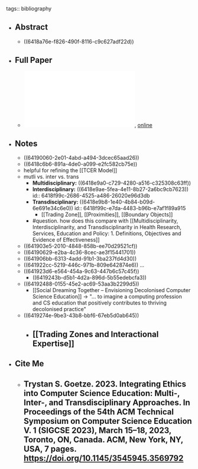 tags:: bibliography

- ## Abstract
	- ((6418a76e-f826-490f-8116-c9c627adf22d))
- ## Full Paper
	- ![local copy](../assets/ethics-in-cer-multi-inter-trans_1679337278970_0.pdf), [online](https://dl.acm.org/doi/10.1145/3545945.3569792)
- ## Notes
	- ((64190060-2e01-4abd-a494-3dcec65aad26))
	- ((6418c6b6-891a-4de0-a099-e2fc582cb75e))
	- helpful for refining the [[TCER Model]]
	- mutli vs. inter vs. trans
		- **Multidisciplinary:** ((6418e9a0-c729-4280-a516-c325308c63ff))
		- **Interdisciplinary:** ((6418e9ae-5fea-4e11-8b27-2a6bc9cb7623))
		  id:: 6418f99c-2686-4525-a486-26020e96d3db
		- **Transdisciplinary:** ((6418e9b8-1e40-4b84-b09d-6e691e34c6e0))
		  id:: 6418f99c-e7da-4483-b96b-e7af1f89a915
			- [[Trading Zone]], [[Proximities]], [[Boundary Objects]]
		- #question. how does this compare with [[Multidisciplinarity, Interdisciplinarity, and Transdisciplinarity in Health Research, Services, Education and Policy: 1. Definitions, Objectives and Evidence of Effectiveness]]
	- ((641903e5-2010-4848-858b-ee70d29521cf))
	- ((64190629-e2ba-4c36-8cec-ae3f15441701))
	- ((641906bb-6313-4add-91b1-3ba237fd4d30))
	- ((641922cc-5219-446c-971b-809e642874e6)) ...
	- ((641923d6-e564-454a-9c63-447b6c57c45f))
		- ((6419243b-d5b1-4d2a-896d-5b55edebcfa3))
	- ((64192488-0155-45e2-ac69-53aa3b2299d5))
		- [[Social Dreaming Together – Envisioning Decolonised Computer Science Education]] -> "... to imagine a computing profession and CS education that positively contributes to thriving decolonised practice"
	- ((6419274e-9be3-43b8-bbf6-67eb5d0ab645))
		- [[Trading Zones and Interactional Expertise]]
			-
- ## Cite Me
	- Trystan S. Goetze. 2023. Integrating Ethics into Computer Science Education:
	  Multi-, Inter-, and Transdisciplinary Approaches. In Proceedings of the 54th
	  ACM Technical Symposium on Computer Science Education V. 1 (SIGCSE 2023),
	  March 15–18, 2023, Toronto, ON, Canada. ACM, New York, NY, USA, 7 pages.
	  https://doi.org/10.1145/3545945.3569792
		-